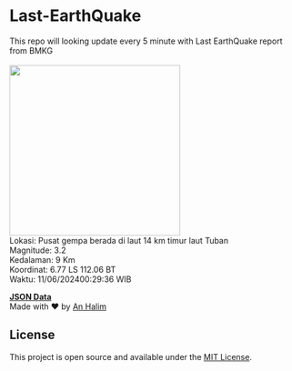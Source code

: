 # Last-EarthQuake
This repo will looking update every 5 minute with Last EarthQuake report from BMKG
<br>
<br>
<img src="https://static.bmkg.go.id/20240611002936.mmi.jpg" width="300"/>
<br>
Lokasi: Pusat gempa berada di laut 14 km timur laut Tuban <br>
Magnitude: 3.2 <br>
Kedalaman: 9 Km <br>
Koordinat: 6.77 LS 112.06 BT <br>
Waktu: 11/06/202400:29:36 WIB <br>

<a href="./data/data.json">**JSON Data**</a>
<br>
Made with ❤️ by <a href="https://github.com/an-halim">An Halim</a>
## License

This project is open source and available under the [MIT License](LICENSE).
